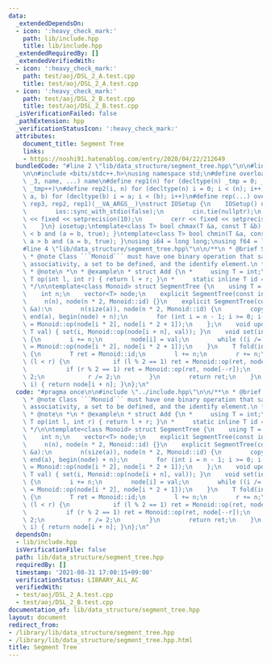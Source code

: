 ```yaml
---
data:
  _extendedDependsOn:
  - icon: ':heavy_check_mark:'
    path: lib/include.hpp
    title: lib/include.hpp
  _extendedRequiredBy: []
  _extendedVerifiedWith:
  - icon: ':heavy_check_mark:'
    path: test/aoj/DSL_2_A.test.cpp
    title: test/aoj/DSL_2_A.test.cpp
  - icon: ':heavy_check_mark:'
    path: test/aoj/DSL_2_B.test.cpp
    title: test/aoj/DSL_2_B.test.cpp
  _isVerificationFailed: false
  _pathExtension: hpp
  _verificationStatusIcon: ':heavy_check_mark:'
  attributes:
    document_title: Segment Tree
    links:
    - https://noshi91.hatenablog.com/entry/2020/04/22/212649
  bundledCode: "#line 2 \"lib/data_structure/segment_tree.hpp\"\n\n#line 2 \"lib/include.hpp\"\
    \n\n#include <bits/stdc++.h>\nusing namespace std;\n#define overload3(_1, _2,\
    \ _3, name, ...) name\n#define rep1(n) for (decltype(n) _tmp = 0; _tmp < (n);\
    \ _tmp++)\n#define rep2(i, n) for (decltype(n) i = 0; i < (n); i++)\n#define rep3(i,\
    \ a, b) for (decltype(b) i = a; i < (b); i++)\n#define rep(...) overload3(__VA_ARGS__,\
    \ rep3, rep2, rep1)(__VA_ARGS__)\nstruct IOSetup {\n    IOSetup() noexcept {\n\
    \        ios::sync_with_stdio(false);\n        cin.tie(nullptr);\n        cout\
    \ << fixed << setprecision(10);\n        cerr << fixed << setprecision(10);\n\
    \    }\n} iosetup;\ntemplate<class T> bool chmax(T &a, const T &b) { return a\
    \ < b and (a = b, true); }\ntemplate<class T> bool chmin(T &a, const T &b) { return\
    \ a > b and (a = b, true); }\nusing i64 = long long;\nusing f64 = long double;\n\
    #line 4 \"lib/data_structure/segment_tree.hpp\"\n\n/**\n * @brief Segment Tree\n\
    \ * @note Class ```Monoid``` must have one binary operation that satisfies the\
    \ associativity, a set to be defined, and the identify element.\n * ref: https://noshi91.hatenablog.com/entry/2020/04/22/212649\n\
    \ * @note\n *\n * @example\n * struct Add {\n *     using T = int;\n *     static\
    \ T op(int l, int r) { return l + r; }\n *     static inline T id = 0;\n * };\n\
    \ */\n\ntemplate<class Monoid> struct SegmentTree {\n    using T = typename Monoid::T;\n\
    \    int n;\n    vector<T> node;\n    explicit SegmentTree(const int n):\n   \
    \     n(n), node(n * 2, Monoid::id) {}\n    explicit SegmentTree(const vector<T>\
    \ &a):\n        n(size(a)), node(n * 2, Monoid::id) {\n        copy(begin(a),\
    \ end(a), begin(node) + n);\n        for (int i = n - 1; i >= 0; i--) node[i]\
    \ = Monoid::op(node[i * 2], node[i * 2 + 1]);\n    };\n    void update(int i,\
    \ T val) { set(i, Monoid::op(node[i + n], val)); }\n    void set(int i, T val)\
    \ {\n        i += n;\n        node[i] = val;\n        while ((i /= 2) >= 1) node[i]\
    \ = Monoid::op(node[i * 2], node[i * 2 + 1]);\n    }\n    T fold(int l, int r)\
    \ {\n        T ret = Monoid::id;\n        l += n;\n        r += n;\n        while\
    \ (l < r) {\n            if (l % 2 == 1) ret = Monoid::op(ret, node[l++]);\n \
    \           if (r % 2 == 1) ret = Monoid::op(ret, node[--r]);\n            l /=\
    \ 2;\n            r /= 2;\n        }\n        return ret;\n    }\n    T operator[](int\
    \ i) { return node[i + n]; }\n};\n"
  code: "#pragma once\n\n#include \"../include.hpp\"\n\n/**\n * @brief Segment Tree\n\
    \ * @note Class ```Monoid``` must have one binary operation that satisfies the\
    \ associativity, a set to be defined, and the identify element.\n * ref: https://noshi91.hatenablog.com/entry/2020/04/22/212649\n\
    \ * @note\n *\n * @example\n * struct Add {\n *     using T = int;\n *     static\
    \ T op(int l, int r) { return l + r; }\n *     static inline T id = 0;\n * };\n\
    \ */\n\ntemplate<class Monoid> struct SegmentTree {\n    using T = typename Monoid::T;\n\
    \    int n;\n    vector<T> node;\n    explicit SegmentTree(const int n):\n   \
    \     n(n), node(n * 2, Monoid::id) {}\n    explicit SegmentTree(const vector<T>\
    \ &a):\n        n(size(a)), node(n * 2, Monoid::id) {\n        copy(begin(a),\
    \ end(a), begin(node) + n);\n        for (int i = n - 1; i >= 0; i--) node[i]\
    \ = Monoid::op(node[i * 2], node[i * 2 + 1]);\n    };\n    void update(int i,\
    \ T val) { set(i, Monoid::op(node[i + n], val)); }\n    void set(int i, T val)\
    \ {\n        i += n;\n        node[i] = val;\n        while ((i /= 2) >= 1) node[i]\
    \ = Monoid::op(node[i * 2], node[i * 2 + 1]);\n    }\n    T fold(int l, int r)\
    \ {\n        T ret = Monoid::id;\n        l += n;\n        r += n;\n        while\
    \ (l < r) {\n            if (l % 2 == 1) ret = Monoid::op(ret, node[l++]);\n \
    \           if (r % 2 == 1) ret = Monoid::op(ret, node[--r]);\n            l /=\
    \ 2;\n            r /= 2;\n        }\n        return ret;\n    }\n    T operator[](int\
    \ i) { return node[i + n]; }\n};\n"
  dependsOn:
  - lib/include.hpp
  isVerificationFile: false
  path: lib/data_structure/segment_tree.hpp
  requiredBy: []
  timestamp: '2021-08-31 17:00:15+09:00'
  verificationStatus: LIBRARY_ALL_AC
  verifiedWith:
  - test/aoj/DSL_2_A.test.cpp
  - test/aoj/DSL_2_B.test.cpp
documentation_of: lib/data_structure/segment_tree.hpp
layout: document
redirect_from:
- /library/lib/data_structure/segment_tree.hpp
- /library/lib/data_structure/segment_tree.hpp.html
title: Segment Tree
---
```

